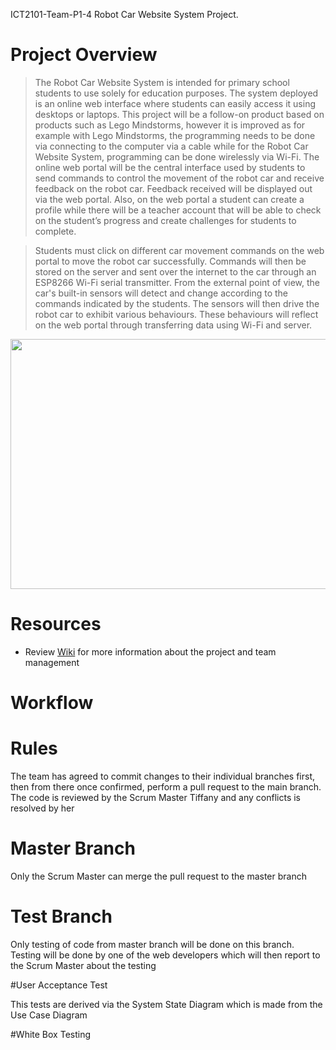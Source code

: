 ICT2101-Team-P1-4 Robot Car Website System Project.

# Project Overview
> <p style="text-align=justify">The Robot Car Website System is intended for primary school students to use solely for education purposes. The system deployed is an online web interface where students can easily access it using desktops or laptops. This project will be a follow-on product based on products such as Lego Mindstorms, however it is improved as for example with Lego Mindstorms, the programming needs to be done via connecting to the computer via a cable while for the Robot Car Website System, programming can be done wirelessly via Wi-Fi. The online web portal will be the central interface used by students to send commands to control the movement of the robot car and receive feedback on the robot car. Feedback received will be displayed out via the web portal. Also, on the web portal a student can create a profile while there will be a teacher account that will be able to check on the student’s progress and create challenges for students to complete. <br/>

> Students must click on different car movement commands on the web portal to move the robot car successfully. Commands will then be stored on the server and sent over the internet to the car through an ESP8266 Wi-Fi serial transmitter. From the external point of view, the car's built-in sensors will detect and change according to the commands indicated by the students. The sensors will then drive the robot car to exhibit various behaviours. These behaviours will reflect on the web portal through transferring data using Wi-Fi and server. </p>

<p align="center">
<img src="https://user-images.githubusercontent.com/73220938/140599125-addbd92f-0603-4312-94f7-5709214a5f5e.JPG" width="800" height="400">
</p>

# Resources
* Review [Wiki](https://github.com/Da1k0nBacon/rd-ICT2101-2201-Team-Project-P1---4/wiki) for more information about the project and team management

# Workflow
<h1>Rules</h1>
<p style="text-align=justify"> The team has agreed to commit changes to their individual branches first, then from there once confirmed, perform a pull request to the main branch. The code is reviewed by the Scrum Master Tiffany and any conflicts is resolved by her</p>

<h1>Master Branch</h1>
<p style="text-align=justify">Only the Scrum Master can merge the pull request to the master branch</p>

<h1>Test Branch</h1>
<p style="text-align=justify">Only testing of code from master branch will be done on this branch. Testing will be done by one of the web developers which will then report to the Scrum Master about the testing</p>

#User Acceptance Test
<p style="text-align=justify">This tests are derived via the System State Diagram which is made from the Use Case Diagram</p>

#White Box Testing
